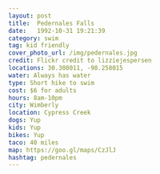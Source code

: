 ```yaml
---
layout: post
title:  Pedernales Falls
date:   1992-10-31 19:21:39
category: swim
tag: kid friendly
cover_photo_url: /img/pedernales.jpg
credit: Flickr credit to lizziejespersen    
locations: 30.308011, -98.258015   
water: Always has water
type: Short hike to swim 
cost: $6 for adults
hours: 8am-10pm 
city: Wimberly
location: Cypress Creek
dogs: Yup
kids: Yup
bikes: Yup
taco: 40 miles
map: https://goo.gl/maps/CzJlJ 
hashtag: pedernales
---
```



